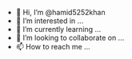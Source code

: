 - 👋 Hi, I’m @hamid5252khan
- 👀 I’m interested in ...
- 🌱 I’m currently learning ...
- 💞️ I’m looking to collaborate on ...
- 📫 How to reach me ...

<!---
hamid5252khan/hamid5252khan is a ✨ special ✨ repository because its `README.md` (this file) appears on your GitHub profile.
You can click the Preview link to take a look at your changes.
--->
